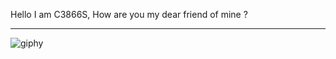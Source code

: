 Hello I am C3866S,
How are you my dear friend of mine ? 

------------------------------------------------------------------------------






![giphy](https://user-images.githubusercontent.com/85880386/210075289-7189bd72-88bf-48b3-98f6-9f2280f1657b.gif)
